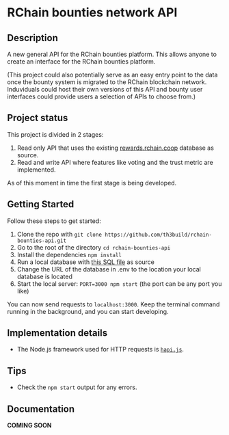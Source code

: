 # RChain bounties network API

## Description
A new general API for the RChain bounties platform. This allows anyone to create an interface for the RChain bounties platform. 

(This project could also potentially serve as an easy entry point to the data once the bounty system is migrated to the RChain blockchain network. Induviduals could host their own versions of this API and bounty user interfaces could provide users a selection of APIs to choose from.)

## Project status

This project is divided in 2 stages:

1. Read only API that uses the existing [rewards.rchain.coop](https://rewards.rchain.coop) database as source.
2. Read and write API where features like voting and the trust metric are implemented.

As of this moment in time the first stage is being developed.

## Getting Started

Follow these steps to get started:

1. Clone the repo with `git clone https://github.com/th3build/rchain-bounties-api.git`
2. Go to the root of the directory `cd rchain-bounties-api`
3. Install the dependencies `npm install`
4. Run a local database with [this SQL file](https://rewards.rchain.coop/db-bak/2018-06-27.sql.gz) as source
5. Change the URL of the database in .env to the location your local database is located
6. Start the local server: `PORT=3000 npm start` (the port can be any port you like)

You can now send requests to `localhost:3000`. Keep the terminal command running in the background, and you can start developing.

## Implementation details

* The Node.js framework used for HTTP requests is [`hapi.js`](https://hapijs.com/).

## Tips

* Check the `npm start` output for any errors.

## Documentation

**COMING SOON**
